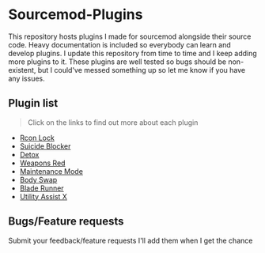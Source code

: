 # Sourcemod-Plugins

This repository hosts plugins I made for sourcemod alongside their source code. Heavy documentation is included so everybody can learn and develop plugins. I update this repository from time to time and I keep adding more plugins to it. These plugins are well tested so bugs should be non-existent, but I could've messed something up so let me know if you have any issues.  

## Plugin list  

>Click on the links to find out more about each plugin  

- [Rcon Lock](plugins/RconLock)  
- [Suicide Blocker](plugins/SuicideBlocker)  
- [Detox](plugins/Detox)  
- [Weapons Red](plugins/WeaponsRed)  
- [Maintenance Mode](plugins/MaintenanceMode)  
- [Body Swap](plugins/BodySwap)
- [Blade Runner](plugins/BladeRunner)
- [Utility Assist X](plugins/UtilityAssistX)

## Bugs/Feature requests

Submit your feedback/feature requests I'll add them when I get the chance  
